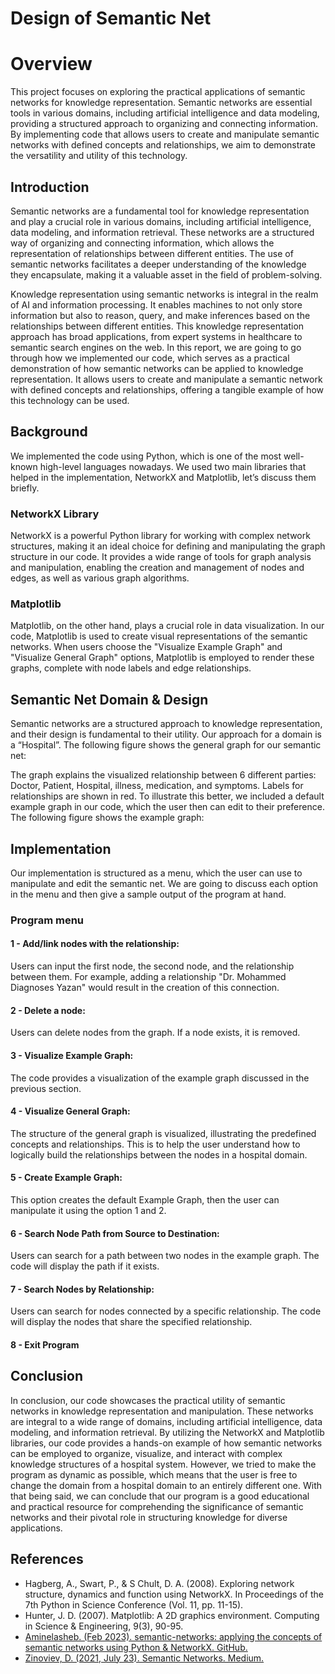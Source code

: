 # Design of Semantic Net
# Overview
This project focuses on exploring the practical applications of semantic networks for knowledge representation. 
Semantic networks are essential tools in various domains, including artificial intelligence and 
data modeling, providing a structured approach to organizing and connecting information. 
By implementing code that allows users to create and manipulate semantic networks with defined concepts and 
relationships, we aim to demonstrate the versatility and utility of this technology.

## Introduction
Semantic networks are a fundamental tool for knowledge representation and play a
crucial role in various domains, including artificial intelligence, data modeling, and information
retrieval. These networks are a structured way of organizing and connecting information, which
allows the representation of relationships between different entities. The use of semantic
networks facilitates a deeper understanding of the knowledge they encapsulate, making it a
valuable asset in the field of problem-solving.

Knowledge representation using semantic networks is integral in the realm of AI and
information processing. It enables machines to not only store information but also to reason,
query, and make inferences based on the relationships between different entities. This
knowledge representation approach has broad applications, from expert systems in healthcare
to semantic search engines on the web. In this report, we are going to go through how we
implemented our code, which serves as a practical demonstration of how semantic networks
can be applied to knowledge representation. It allows users to create and manipulate a
semantic network with defined concepts and relationships, offering a tangible example of how
this technology can be used.

## Background
We implemented the code using Python, which is one of the most well-known high-level
languages nowadays. We used two main libraries that helped in the implementation, NetworkX
and Matplotlib, let’s discuss them briefly.

### NetworkX Library
NetworkX is a powerful Python library for working with complex network
structures, making it an ideal choice for defining and manipulating the graph structure
in our code. It provides a wide range of tools for graph analysis and manipulation,
enabling the creation and management of nodes and edges, as well as various graph
algorithms.

### Matplotlib
Matplotlib, on the other hand, plays a crucial role in data visualization. In our
code, Matplotlib is used to create visual representations of the semantic networks. When
users choose the "Visualize Example Graph" and "Visualize General Graph" options,
Matplotlib is employed to render these graphs, complete with node labels and edge
relationships.

## Semantic Net Domain & Design
Semantic networks are a structured approach to knowledge representation, and their design is
fundamental to their utility. Our approach for a domain is a “Hospital”. The following figure
shows the general graph for our semantic net:



The graph explains the visualized relationship between 6 different parties: Doctor,
Patient, Hospital, illness, medication, and symptoms. Labels for relationships are shown in red.
To illustrate this better, we included a default example graph in our code, which the user
then can edit to their preference. The following figure shows the example graph:


## Implementation
Our implementation is structured as a menu, which the user can use to manipulate and edit the
semantic net. We are going to discuss each option in the menu and then give a sample output of
the program at hand.

### Program menu


#### 1 - Add/link nodes with the relationship:
Users can input the first node, the second node, and the relationship between them. For
example, adding a relationship "Dr. Mohammed Diagnoses Yazan" would result in the
creation of this connection.



#### 2 - Delete a node:
Users can delete nodes from the graph. If a node exists, it is removed.



#### 3 - Visualize Example Graph:
The code provides a visualization of the example graph discussed in the previous section.

#### 4 - Visualize General Graph:
The structure of the general graph is visualized, illustrating the predefined concepts and
relationships. This is to help the user understand how to logically build the relationships
between the nodes in a hospital domain.

#### 5 - Create Example Graph:
This option creates the default Example Graph, then the user can manipulate it using the option
1 and 2.

#### 6 - Search Node Path from Source to Destination:
Users can search for a path between two nodes in the example graph. The code will
display the path if it exists.



#### 7 - Search Nodes by Relationship:
Users can search for nodes connected by a specific relationship. The code will display
the nodes that share the specified relationship.



#### 8 - Exit Program

## Conclusion
In conclusion, our code showcases the practical utility of semantic networks in
knowledge representation and manipulation. These networks are integral to a wide range of
domains, including artificial intelligence, data modeling, and information retrieval.
By utilizing the NetworkX and Matplotlib libraries, our code provides a hands-on
example of how semantic networks can be employed to organize, visualize, and interact with
complex knowledge structures of a hospital system.
However, we tried to make the program as dynamic as possible, which means that the
user is free to change the domain from a hospital domain to an entirely different one. With that
being said, we can conclude that our program is a good educational and practical resource for
comprehending the significance of semantic networks and their pivotal role in structuring
knowledge for diverse applications.

## References
* Hagberg, A., Swart, P., & S Chult, D. A. (2008). Exploring network structure,
    dynamics and function using NetworkX. In Proceedings of the 7th Python in Science
    Conference (Vol. 11, pp. 11-15).
* Hunter, J. D. (2007). Matplotlib: A 2D graphics environment. Computing in Science &
    Engineering, 9(3), 90-95.
* [Aminelasheb. (Feb 2023). semantic-networks: applying the concepts of semantic
    networks using Python & NetworkX. GitHub.](https://github.com/aminelasheb/Semantic-Networks/tree/main)
* [Zinoviev, D. (2021, July 23). Semantic Networks. Medium.](https://medium.com/pragmatic-programmers/semantic-networks-493839cddade)
